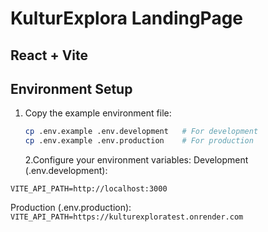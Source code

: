 # KulturExplora LandingPage

## React + Vite

## Environment Setup

1. Copy the example environment file:

   ```bash
   cp .env.example .env.development   # For development
   cp .env.example .env.production    # For production
   ```

   2.Configure your environment variables:
   Development (.env.development):

`VITE_API_PATH=http://localhost:3000`

Production (.env.production):
`VITE_API_PATH=https://kulturexploratest.onrender.com`

